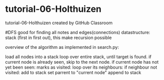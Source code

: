 # tutorial-06-Holthuizen
tutorial-06-Holthuizen created by GitHub Classroom


#DFS
  good for finding all notes and edges(connections)
  datastructure: stack (first in first out), this make recursion possible
  
  
  overview of the algorithm as implemented in search.py: 
  
  
  load all nodes into a stack
  loop over entire stack, until target is found. 
  if current node is already seen, skip to the next node. 
  if current node has not yet been seen: 
    marks as visited: 
    loop over its neighbours: 
      if neighbour not visited: 
        add to stack
        set parrent to "current node"
        append to stack
        

